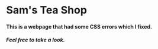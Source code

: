 # Sam's Tea Shop

#### This is a webpage that had some CSS errors which I fixed.

##### Feel free to take a look.
